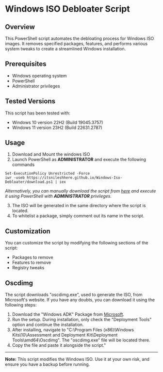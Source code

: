 # Windows ISO Debloater Script

## Overview

This PowerShell script automates the debloating process for Windows ISO images. It removes specified packages, features, and performs various system tweaks to create a streamlined Windows installation.

## Prerequisites

- Windows operating system
- PowerShell
- Administrator privileges

## Tested Versions

This script has been tested with:

- Windows 10 version 22H2 (Build 19045.3757)
- Windows 11 version 23H2 (Build 22631.2787)

## Usage

1. Download and Mount the windows ISO
2. Launch PowerShell as **ADMINISTRATOR** and execute the following commands
```{powershell}
Set-ExecutionPolicy Unrestricted -Force
iwr -useb https://itsnileshhere.github.io/Windows-Iso-Debloater/download.ps1 | iex
```
*Alternatively, you can manually download the script from [here](https://github.com/itsNileshHere/Windows-ISO-Debloater/releases/latest) and execute it using PowerShell with **ADMINISTRATOR** privileges.*

3. The ISO will be generated in the same directory where the script is located.
4. To whitelist a package, simply comment out its name in the script.

## Customization

You can customize the script by modifying the following sections of the script:

- Packages to remove
- Features to remove
- Registry tweaks

## Oscdimg
The script downloads "oscdimg.exe", used to generate the ISO, from Microsoft's website. If you have any doubts, you can download it using the following steps:

1. Download the "Windows ADK" Package from [Microsoft](https://learn.microsoft.com/en-us/windows-hardware/get-started/adk-install).
2. Run the setup. During installation, only check the "Deployment Tools" option and continue the installation.
3. After installing, navigate to "C:\Program Files (x86)\Windows Kits\10\Assessment and Deployment Kit\Deployment Tools\amd64\Oscdimg". The "oscdimg.exe" file will be located there.
4. Copy the file and paste it alongside the script."

---

**Note:** This script modifies the Windows ISO. Use it at your own risk, and ensure you have a backup before running.

